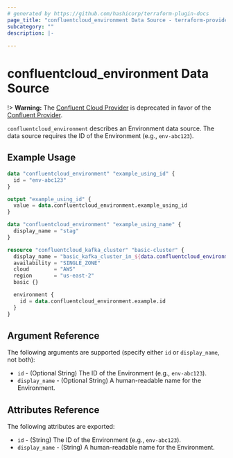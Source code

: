 ```yaml
---
# generated by https://github.com/hashicorp/terraform-plugin-docs
page_title: "confluentcloud_environment Data Source - terraform-provider-confluentcloud"
subcategory: ""
description: |-
  
---
```


# confluentcloud_environment Data Source

!> **Warning:** The [Confluent Cloud Provider](https://registry.terraform.io/providers/confluentinc/confluentcloud/latest/docs) is deprecated in favor of the [Confluent Provider](https://registry.terraform.io/providers/confluentinc/confluent/latest/docs).

`confluentcloud_environment` describes an Environment data source. The data source requires the ID of the Environment (e.g., `env-abc123`).

## Example Usage

```terraform
data "confluentcloud_environment" "example_using_id" {
  id = "env-abc123"
}

output "example_using_id" {
  value = data.confluentcloud_environment.example_using_id
}

data "confluentcloud_environment" "example_using_name" {
  display_name = "stag"
}

resource "confluentcloud_kafka_cluster" "basic-cluster" {
  display_name = "basic_kafka_cluster_in_${data.confluentcloud_environment.example_using_id.display_name}"
  availability = "SINGLE_ZONE"
  cloud        = "AWS"
  region       = "us-east-2"
  basic {}

  environment {
    id = data.confluentcloud_environment.example.id
  }
}
```

<!-- schema generated by tfplugindocs -->
## Argument Reference

The following arguments are supported (specify either `id` or `display_name`, not both):

- `id` - (Optional String) The ID of the Environment (e.g., `env-abc123`).
- `display_name` - (Optional String) A human-readable name for the Environment.

## Attributes Reference

The following attributes are exported:

- `id` - (String) The ID of the Environment (e.g., `env-abc123`).
- `display_name` - (String) A human-readable name for the Environment.
